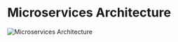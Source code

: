 # Microservices Architecture

![Microservices Architecture](https://i.ibb.co/0DqbNjX/Microservices-Archtexture.png)